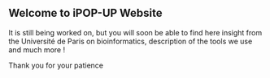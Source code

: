 ## Welcome to iPOP-UP Website

It is still being worked on, but you will soon be able to find here insight from the Université de Paris on bioinformatics, description of the tools we use and much more !


Thank you for your patience
